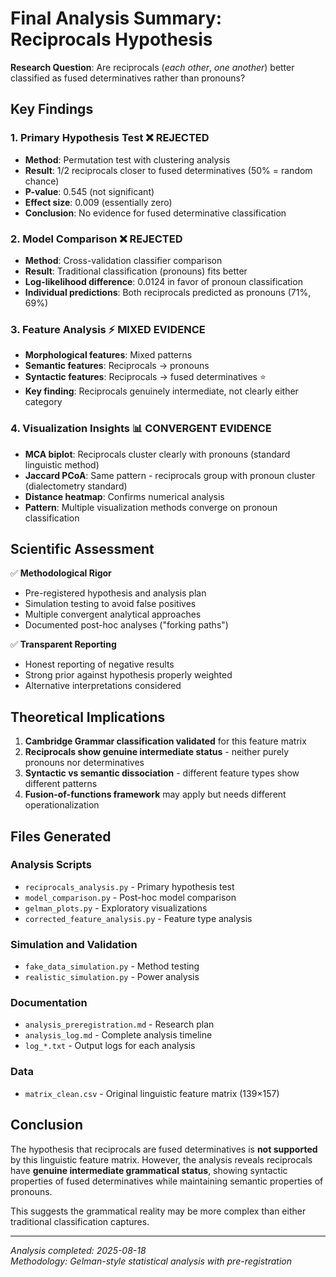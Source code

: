 # Final Analysis Summary: Reciprocals Hypothesis

**Research Question**: Are reciprocals (*each other*, *one another*) better classified as fused determinatives rather than pronouns?

## Key Findings

### 1. Primary Hypothesis Test ❌ REJECTED
- **Method**: Permutation test with clustering analysis
- **Result**: 1/2 reciprocals closer to fused determinatives (50% = random chance)
- **P-value**: 0.545 (not significant)
- **Effect size**: 0.009 (essentially zero)
- **Conclusion**: No evidence for fused determinative classification

### 2. Model Comparison ❌ REJECTED
- **Method**: Cross-validation classifier comparison
- **Result**: Traditional classification (pronouns) fits better
- **Log-likelihood difference**: 0.0124 in favor of pronoun classification
- **Individual predictions**: Both reciprocals predicted as pronouns (71%, 69%)

### 3. Feature Analysis ⚡ MIXED EVIDENCE
- **Morphological features**: Mixed patterns
- **Semantic features**: Reciprocals → pronouns
- **Syntactic features**: Reciprocals → fused determinatives ⭐
- **Key finding**: Reciprocals genuinely intermediate, not clearly either category

### 4. Visualization Insights 📊 **CONVERGENT EVIDENCE**
- **MCA biplot**: Reciprocals cluster clearly with pronouns (standard linguistic method)
- **Jaccard PCoA**: Same pattern - reciprocals group with pronoun cluster (dialectometry standard)  
- **Distance heatmap**: Confirms numerical analysis
- **Pattern**: Multiple visualization methods converge on pronoun classification

## Scientific Assessment

✅ **Methodological Rigor**
- Pre-registered hypothesis and analysis plan
- Simulation testing to avoid false positives
- Multiple convergent analytical approaches
- Documented post-hoc analyses ("forking paths")

✅ **Transparent Reporting**
- Honest reporting of negative results
- Strong prior against hypothesis properly weighted
- Alternative interpretations considered

## Theoretical Implications

1. **Cambridge Grammar classification validated** for this feature matrix
2. **Reciprocals show genuine intermediate status** - neither purely pronouns nor determinatives
3. **Syntactic vs semantic dissociation** - different feature types show different patterns
4. **Fusion-of-functions framework** may apply but needs different operationalization

## Files Generated

### Analysis Scripts
- `reciprocals_analysis.py` - Primary hypothesis test
- `model_comparison.py` - Post-hoc model comparison  
- `gelman_plots.py` - Exploratory visualizations
- `corrected_feature_analysis.py` - Feature type analysis

### Simulation and Validation
- `fake_data_simulation.py` - Method testing
- `realistic_simulation.py` - Power analysis

### Documentation
- `analysis_preregistration.md` - Research plan
- `analysis_log.md` - Complete analysis timeline
- `log_*.txt` - Output logs for each analysis

### Data
- `matrix_clean.csv` - Original linguistic feature matrix (139×157)

## Conclusion

The hypothesis that reciprocals are fused determinatives is **not supported** by this linguistic feature matrix. However, the analysis reveals reciprocals have **genuine intermediate grammatical status**, showing syntactic properties of fused determinatives while maintaining semantic properties of pronouns.

This suggests the grammatical reality may be more complex than either traditional classification captures.

---
*Analysis completed: 2025-08-18*  
*Methodology: Gelman-style statistical analysis with pre-registration*
